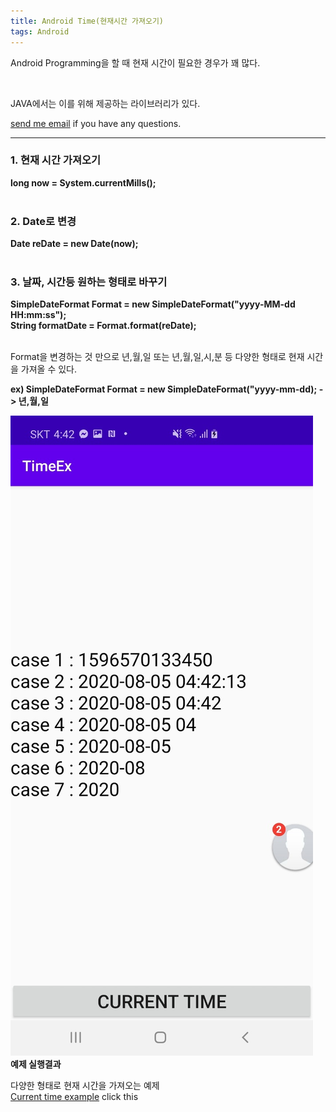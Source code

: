 ```yaml
---
title: Android Time(현재시간 가져오기)
tags: Android
---
```


Android Programming을 할 때 현재 시간이 필요한 경우가 꽤 많다.  

<br />

JAVA에서는 이를 위해 제공하는 라이브러리가 있다.  

 [send me email](mailto:jewel7492@gmail.com) if you have any questions.

<!--more-->

---

### 1. 현재 시간 가져오기  

**long now = System.currentMills();**  
<br />

### 2. Date로 변경  

**Date reDate = new Date(now);**  
<br />

### 3. 날짜, 시간등 원하는 형태로 바꾸기  

**SimpleDateFormat Format = new SimpleDateFormat("yyyy-MM-dd HH:mm:ss");**  
**String formatDate = Format.format(reDate);**  
<br />

Format을 변경하는 것 만으로 년,월,일 또는 년,월,일,시,분 등 다양한 형태로 현재 시간을 가져올 수 있다.  

**ex) SimpleDateFormat Format = new SimpleDateFormat("yyyy-mm-dd); -> 년,월,일**  

![그림1](/assets/Android/CurrentTime/1.jpg)  
**예제 실행결과**  

다양한 형태로 현재 시간을 가져오는 예제    
[Current time example](https://github.com/limjunho/Android/tree/master/Time_ex) click this  
 